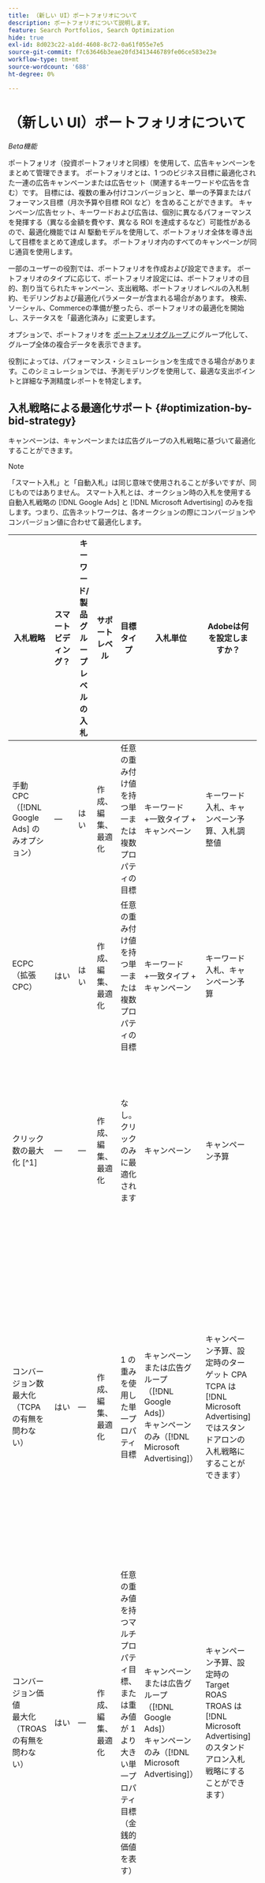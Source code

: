 ```yaml
---
title: （新しい UI）ポートフォリオについて
description: ポートフォリオについて説明します。
feature: Search Portfolios, Search Optimization
hide: true
exl-id: 8d023c22-a1dd-4608-8c72-0a61f055e7e5
source-git-commit: f7c63646b3eae20fd3413446789fe06ce583e23e
workflow-type: tm+mt
source-wordcount: '688'
ht-degree: 0%

---
```


# （新しい UI）ポートフォリオについて

*Beta機能*

ポートフォリオ（投資ポートフォリオと同様）を使用して、広告キャンペーンをまとめて管理できます。 ポートフォリオとは、1 つのビジネス目標に最適化された一連の広告キャンペーンまたは広告セット（関連するキーワードや広告を含む）です。 目標には、複数の重み付けコンバージョンと、単一の予算またはパフォーマンス目標（月次予算や目標 ROI など）を含めることができます。 キャンペーン/広告セット、キーワードおよび広告は、個別に異なるパフォーマンスを発揮する（異なる金額を費やす、異なる ROI を達成するなど）可能性があるので、最適化機能では AI 駆動モデルを使用して、ポートフォリオ全体を導き出して目標をまとめて達成します。 ポートフォリオ内のすべてのキャンペーンが同じ通貨を使用します。

一部のユーザーの役割では、ポートフォリオを作成および設定できます。 ポートフォリオのタイプに応じて、ポートフォリオ設定には、ポートフォリオの目的、割り当てられたキャンペーン、支出戦略、ポートフォリオレベルの入札制約、モデリングおよび最適化パラメーターが含まれる場合があります。 検索、ソーシャル、Commerceの準備が整ったら、ポートフォリオの最適化を開始し、ステータスを「最適化済み」に変更します。

オプションで、ポートフォリオを [ ポートフォリオグループ ](portfolio-group-manage.md) にグループ化して、グループ全体の複合データを表示できます。

役割によっては、パフォーマンス・シミュレーションを生成できる場合があります。このシミュレーションでは、予測モデリングを使用して、最適な支出ポイントと詳細な予測精度レポートを特定します。<!-- Mention this now? In addition, all users can use the Spend Recommendation Tool to identify the optimal budget distribution across portfolios. -->

## 入札戦略による最適化サポート {#optimization-by-bid-strategy}

キャンペーンは、キャンペーンまたは広告グループの入札戦略に基づいて最適化することができます。

>[!NOTE]
>
>「スマート入札」と「自動入札」は同じ意味で使用されることが多いですが、同じものではありません。 スマート入札とは、オークション時の入札を使用する自動入札戦略の [!DNL Google Ads] と [!DNL Microsoft Advertising] のみを指します。つまり、広告ネットワークは、各オークションの際にコンバージョンやコンバージョン値に合わせて最適化します。

<!-- Add "Frequency of Bidding (or other actions, like adjusting campaign budget or bid adjustment values?) -->

| 入札戦略 | スマートビディング？ | キーワード/製品グループレベルの入札 | サポートレベル | 目標タイプ | 入札単位 | Adobeは何を設定しますか？ | 広告ネットワークは何を設定しますか？ |
|---|---|---|---|---|---|---|---|
| 手動 CPC （[!DNL Google Ads] のみオプション） | — | はい | 作成、編集、最適化 | 任意の重み付け値を持つ単一または複数プロパティの目標 | キーワード +一致タイプ + キャンペーン | キーワード入札、キャンペーン予算、入札調整値 | 該当なし |
| ECPC （拡張 CPC） | はい | はい | 作成、編集、最適化 | 任意の重み付け値を持つ単一または複数プロパティの目標 | キーワード +一致タイプ + キャンペーン | キーワード入札、キャンペーン予算 | リアルタイムで入札を調整します |
| クリック数の最大化 [^1] | — | — | 作成、編集、最適化 | なし。クリックのみに最適化されます | キャンペーン | キャンペーン予算 | リアルタイムで入札を調整して、予算内のクリックを最大化します |
| コンバージョン数 <br> 最大化（TCPA の有無を問わない） | はい | — | 作成、編集、最適化 | 1 の重みを使用した単一プロパティ目標 | キャンペーンまたは広告グループ （[!DNL Google Ads]） <br> キャンペーンのみ（[!DNL Microsoft Advertising]） | キャンペーン予算、設定時のターゲット CPA<br>TCPA は [!DNL Microsoft Advertising] ではスタンドアロンの入札戦略にすることができます） | ターゲットが設定されると CPA 目標を満たすように、リアルタイムで入札を調整し、予算内の注文/リードを最大化します |
| コンバージョン価値 <br> 最大化（TROAS の有無を問わない） | はい | — | 作成、編集、最適化 | 任意の重み値を持つマルチプロパティ目標、または重み値が 1 より大きい単一プロパティ目標（金銭的価値を表す） | キャンペーンまたは広告グループ （[!DNL Google Ads]） <br> キャンペーンのみ（[!DNL Microsoft Advertising]） | キャンペーン予算、設定時の Target ROAS<br>TROAS は [!DNL Microsoft Advertising] のスタンドアロン入札戦略にすることができます） | リアルタイムで入札を調整して、予算内の収益/利益を最大化し、目標が設定されたときに ROAS 目標を達成します |
| ターゲットインプレッション共有 | — | — | 作成、編集 | 該当なし | 該当なし | なし – ポートフォリオに割り当てることはできません | インプレッション共有の目標を満たすためにリアルタイムで入札を調整 |

[^1]：広告ネットワークの [!UICONTROL Maximize Clicks] の入札戦略設定は、検索、ソーシャル、Commerceの目的 [!UICONTROL Maximize Clicks] とは異なります。 入札戦略が [!UICONTROL Maximize Clicks] の場合は、キーワードレベルの最適化を含むポートフォリオではなく、キャンペーンレベルまたは広告グループレベルの最適化を含むポートフォリオにのみ割り当てる必要があります。

## Portfolioステータス {#portfolio-status}

ポートフォリオには、次のステータスがあります。

<!-- **Link to include file for "Portfolio status"** -->

{{$include /help/_includes/search-portfolio-status.md}}

## [!UICONTROL Portfolios] ビュー

[!UICONTROL Portfolios] 表示には、カスタマイズ可能なパフォーマンスデータが含まれる既存のポートフォリオが一覧表示されます。 [ ビュー内の列をカスタマイズ ](/help/search-social-commerce/common-tasks/data-views/custom-default-views-manage.md) したり、データをフィルターして特定のポートフォリオを含めたりできます [ ツールバーから ](/help/search-social-commerce/common-tasks/data-views/ad-hoc-settings/column-filter-apply-from-toolbar.md) または [ 列見出し ](/help/search-social-commerce/common-tasks/data-views/ad-hoc-settings/column-filter-apply-from-column-heading.md)。

<!-- No options yet to edit anything within the grid, view bid changes, add a portfolio to a portfolio group, edit the Target column, or import/export DOW targets. -->

### 使用可能なアクション

<!-- Update with any new options -->

<!-- within row:
* [Rename a portfolio](portfolio-rename.md)

* [View the constraints for a portfolio](portfolio-view-constraint.md)

* [View the change history for a portfolio](portfolio-view-change-history.md)
-->

* [ポートフォリオの作成](portfolio-create.md)

* [ポートフォリオの複製](portfolio-duplicate.md)

* [ポートフォリオ設定の編集](portfolio-edit.md)

* [バルクシートファイルを使用したポートフォリオ設定の一括編集](portfolio-bulksheets.md)

* [ポートフォリオ パフォーマンスの詳細を表示します](portfolio-details.md)

* [[!UICONTROL Portfolios] 表示でのデータのダウンロード ](portfolio-view-report.md)

>[!MORELIKETHIS]
>
>* [ ポートフォリオの作成 ](portfolio-create.md)
>* [ ポートフォリオの複製 ](portfolio-duplicate.md)
>* [ ポートフォリオの編集 ](portfolio-edit.md)
>* [ データビューからのデータ表示レポ [!UICONTROL Portfolios] トの管理 ](portfolio-view-report.md)
